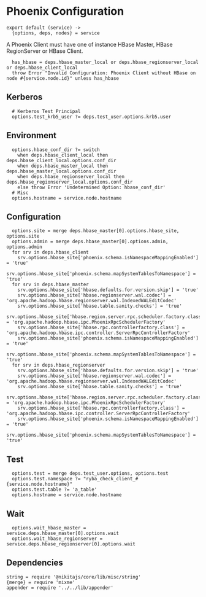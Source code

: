 
# Phoenix Configuration

    export default (service) ->
      {options, deps, nodes} = service

A Phoenix Client must have one of instance HBase Master, HBase RegionServer or
HBase Client.

      has_hbase = deps.hbase_master_local or deps.hbase_regionserver_local or deps.hbase_client_local
      throw Error "Invalid Configuration: Phoenix Client without HBase on node #{service.node.id}" unless has_hbase

## Kerberos

      # Kerberos Test Principal
      options.test_krb5_user ?= deps.test_user.options.krb5.user

## Environment

      options.hbase_conf_dir ?= switch
        when deps.hbase_client_local then deps.hbase_client_local.options.conf_dir
        when deps.hbase_master_local then deps.hbase_master_local.options.conf_dir
        when deps.hbase_regionserver_local then deps.hbase_regionserver_local.options.conf_dir
        else throw Error 'Undetermined Option: hbase_conf_dir'
      # Misc
      options.hostname = service.node.hostname

## Configuration

      options.site = merge deps.hbase_master[0].options.hbase_site, options.site
      options.admin = merge deps.hbase_master[0].options.admin, options.admin
      for srv in deps.hbase_client
        srv.options.hbase_site['phoenix.schema.isNamespaceMappingEnabled'] = 'true'
        srv.options.hbase_site['phoenix.schema.mapSystemTablesToNamespace'] = 'true'
      for srv in deps.hbase_master
        srv.options.hbase_site['hbase.defaults.for.version.skip'] = 'true'
        srv.options.hbase_site['hbase.regionserver.wal.codec'] = 'org.apache.hadoop.hbase.regionserver.wal.IndexedWALEditCodec'
        srv.options.hbase_site['hbase.table.sanity.checks'] = 'true'
        srv.options.hbase_site['hbase.region.server.rpc.scheduler.factory.class'] = 'org.apache.hadoop.hbase.ipc.PhoenixRpcSchedulerFactory'
        srv.options.hbase_site['hbase.rpc.controllerfactory.class'] = 'org.apache.hadoop.hbase.ipc.controller.ServerRpcControllerFactory'
        srv.options.hbase_site['phoenix.schema.isNamespaceMappingEnabled'] = 'true'
        srv.options.hbase_site['phoenix.schema.mapSystemTablesToNamespace'] = 'true'
      for srv in deps.hbase_regionserver
        srv.options.hbase_site['hbase.defaults.for.version.skip'] = 'true'
        srv.options.hbase_site['hbase.regionserver.wal.codec'] = 'org.apache.hadoop.hbase.regionserver.wal.IndexedWALEditCodec'
        srv.options.hbase_site['hbase.table.sanity.checks'] = 'true'
        srv.options.hbase_site['hbase.region.server.rpc.scheduler.factory.class'] = 'org.apache.hadoop.hbase.ipc.PhoenixRpcSchedulerFactory'
        srv.options.hbase_site['hbase.rpc.controllerfactory.class'] = 'org.apache.hadoop.hbase.ipc.controller.ServerRpcControllerFactory'
        srv.options.hbase_site['phoenix.schema.isNamespaceMappingEnabled'] = 'true'
        srv.options.hbase_site['phoenix.schema.mapSystemTablesToNamespace'] = 'true'
        
## Test

      options.test = merge deps.test_user.options, options.test
      options.test.namespace ?= "ryba_check_client_#{service.node.hostname}"
      options.test.table ?= 'a_table'
      options.hostname = service.node.hostname
      
## Wait

      options.wait_hbase_master = service.deps.hbase_master[0].options.wait
      options.wait_hbase_regionserver = service.deps.hbase_regionserver[0].options.wait

## Dependencies

    string = require '@nikitajs/core/lib/misc/string'
    {merge} = require 'mixme'
    appender = require '../../lib/appender'
